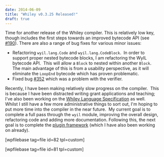 ```yaml
---
date: 2014-06-09
title: "Whiley v0.3.25 Released!"
draft: true
---
```


Time for another release of the Whiley compiler. This is relatively low key, though includes the first steps towards an improved bytecode API (see <a href="https://github.com/Whiley/WhileyCompiler/issues/190">#190</a>). There are also a range of bug fixes for various minor issues:
<ul>
	<li>Refactoring <code>wyil.lang.Code</code> and <code>wyil.lang.CodeBlock</code>.  In order to support proper nested bytecode blocks, I am refactoring the WyIL bytecode API.  This will allow a <code>Block</code> to nested within another <code>Block</code>.  The main advantage of this is from a usability perspective, as it will eliminate the <code>LoopEnd</code> bytecode which has proven problematic.</li>
	<li>Fixed bug <a href="https://github.com/Whiley/WhileyCompiler/issues/190">#352</a> which was a problem with the verifier.</li>
</ul>
Recently, I have been making relatively slow progress on the compiler.  This is because I have been distracted writing grant applications and teaching; I've also been working on the <a href="https://github.com/Whiley/WhileyDocs/tree/master/WhileyLanguageSpecification">Whiley Language Specification</a> as well.  Whilst I still have a few more administrative things to sort out, I'm hoping to put more time into the compiler in the near future.  My current goal is to complete a full pass through the <code>wyil</code> module, improving the overall design, refactoring code and adding more documentation.  Following this, the next goal is to complete the <a href="https://github.com/Whiley/WhileyCompiler/issues?direction=desc&milestone=22">plugin framework</a> (which I have also been working on already).

[wpfilebase tag=file id=82 tpl=custom]

[wpfilebase tag=file id=81 tpl=custom]